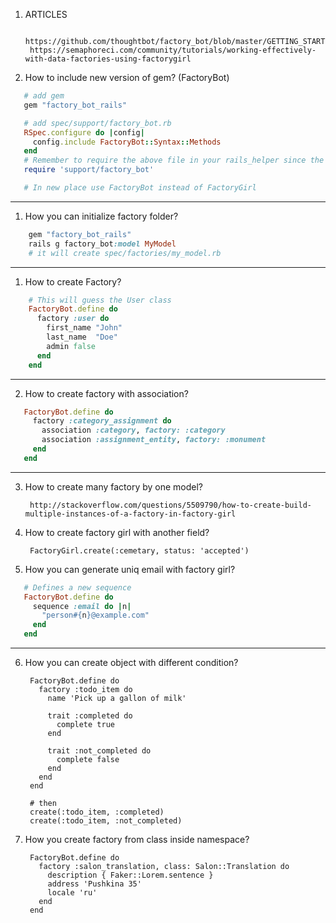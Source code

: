 1. ARTICLES

        https://github.com/thoughtbot/factory_bot/blob/master/GETTING_STARTED.md
        https://semaphoreci.com/community/tutorials/working-effectively-with-data-factories-using-factorygirl
1. How to include new version of gem? (FactoryBot)
 ```ruby       
    # add gem 
    gem "factory_bot_rails"

    # add spec/support/factory_bot.rb
    RSpec.configure do |config|
      config.include FactoryBot::Syntax::Methods
    end
    # Remember to require the above file in your rails_helper since the support folder isn't eagerly loaded
    require 'support/factory_bot'

    # In new place use FactoryBot instead of FactoryGirl
```
___
1. How you can initialize factory folder?
```ruby
    gem "factory_bot_rails"
    rails g factory_bot:model MyModel
    # it will create spec/factories/my_model.rb
```
___
1. How to create Factory?
```ruby
    # This will guess the User class
    FactoryBot.define do
      factory :user do
        first_name "John"
        last_name  "Doe"
        admin false
      end
    end
```
___
2. How to create factory with association?
 ```ruby     
    FactoryBot.define do
      factory :category_assignment do
        association :category, factory: :category
        association :assignment_entity, factory: :monument
      end
    end
```
___
3. How to create many factory by one model?
        
        http://stackoverflow.com/questions/5509790/how-to-create-build-multiple-instances-of-a-factory-in-factory-girl
4. How to create factory girl with another field?
        
        FactoryGirl.create(:cemetary, status: 'accepted')
5. How you can generate uniq email with factory girl?   
 ```ruby 
    # Defines a new sequence
    FactoryBot.define do
      sequence :email do |n|
        "person#{n}@example.com"
      end
    end
```
___
6. How you can create object with different condition?
        
        FactoryBot.define do
          factory :todo_item do
            name 'Pick up a gallon of milk'

            trait :completed do
              complete true
            end

            trait :not_completed do
              complete false
            end
          end
        end
        
        # then 
        create(:todo_item, :completed)
        create(:todo_item, :not_completed)

7. How you create factory from class inside namespace?
        
        FactoryBot.define do
          factory :salon_translation, class: Salon::Translation do
            description { Faker::Lorem.sentence }
            address 'Pushkina 35'
            locale 'ru'
          end
        end
